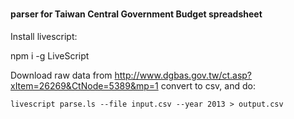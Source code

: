 #
#### parser for Taiwan Central Government Budget spreadsheet

Install livescript:

   npm i -g LiveScript

Download raw data from http://www.dgbas.gov.tw/ct.asp?xItem=26269&CtNode=5389&mp=1
convert to csv, and do:

    livescript parse.ls --file input.csv --year 2013 > output.csv


